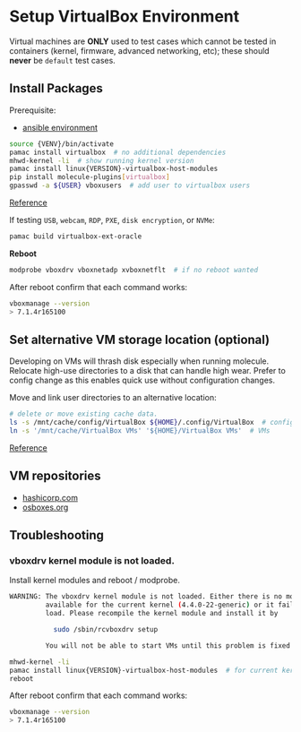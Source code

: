 # Setup VirtualBox Environment
Virtual machines are **ONLY** used to test cases which cannot be tested in
containers (kernel, firmware, advanced networking, etc); these should **never**
be `default` test cases.

## Install Packages
Prerequisite:
* [ansible environment](ansible.md)

``` bash
source {VENV}/bin/activate
pamac install virtualbox  # no additional dependencies
mhwd-kernel -li  # show running kernel version
pamac install linux{VERSION}-virtualbox-host-modules
pip install molecule-plugins[virtualbox]
gpasswd -a ${USER} vboxusers  # add user to virtualbox users
```
[Reference](https://wiki.manjaro.org/index.php/VirtualBox)

If testing `USB`, `webcam`, `RDP`, `PXE`, `disk encryption`, or `NVMe`:
``` bash
pamac build virtualbox-ext-oracle
```

**Reboot**
``` bash
modprobe vboxdrv vboxnetadp xvboxnetflt  # if no reboot wanted
```

After reboot confirm that each command works:
``` bash
vboxmanage --version
> 7.1.4r165100
```

## Set alternative VM storage location (optional)
Developing on VMs will thrash disk especially when running molecule. Relocate
high-use directories to a disk that can handle high wear. Prefer to config
change as this enables quick use without configuration changes.

Move and link user directories to an alternative location:
``` bash
# delete or move existing cache data.
ls -s /mnt/cache/config/VirtualBox ${HOME}/.config/VirtualBox  # config
ln -s '/mnt/cache/VirtualBox VMs' '${HOME}/VirtualBox VMs'  # VMs
```
[Reference](
https://docs.oracle.com/en/virtualization/virtualbox/6.0/admin/vboxconfigdata.html)

## VM repositories
* [hashicorp.com](https://portal.cloud.hashicorp.com/vagrant/discover/debian/bookworm64)
* [osboxes.org](https://www.osboxes.org/debian/)

## Troubleshooting

### vboxdrv kernel module is not loaded.
Install kernel modules and reboot / modprobe.

``` bash
WARNING: The vboxdrv kernel module is not loaded. Either there is no module
         available for the current kernel (4.4.0-22-generic) or it failed to
         load. Please recompile the kernel module and install it by

           sudo /sbin/rcvboxdrv setup

         You will not be able to start VMs until this problem is fixed.
```

``` bash
mhwd-kernel -li
pamac install linux{VERSION}-virtualbox-host-modules  # for current kernel
reboot
```

After reboot confirm that each command works:
``` bash
vboxmanage --version
> 7.1.4r165100
```
